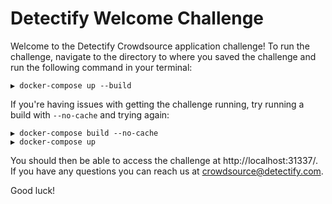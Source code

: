Detectify Welcome Challenge
=========================

Welcome to the Detectify Crowdsource application challenge! To run the challenge, navigate to the directory to where you
saved the challenge and run the following command in your terminal: 

```
▶ docker-compose up --build
```

If you're having issues with getting the challenge running, try running a build with `--no-cache` and trying again:

```
▶ docker-compose build --no-cache
▶ docker-compose up

```

You should then be able to access the challenge at http://localhost:31337/. If you have any questions you can reach
us at crowdsource@detectify.com.

Good luck!
